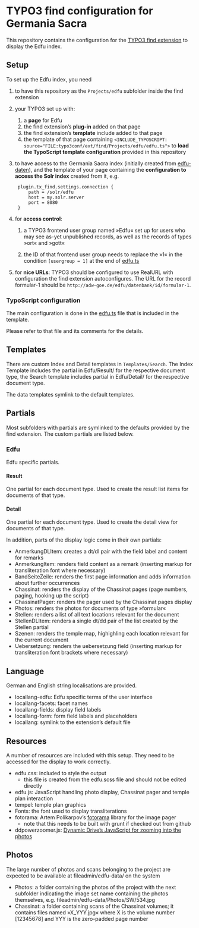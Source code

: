 # TYPO3 find configuration for Germania Sacra
This repository contains the configuration for the [TYPO3 find extension](https://github.com/subugoe/typo3-find) to display the Edfu index.


## Setup
To set up the Edfu index, you need

1. to have this repository as the `Projects/edfu` subfolder inside the find extension

2. your TYPO3 set up with:

	1. a **page** for Edfu
	2. the find extension’s **plug-in** added on that page
	3. the find extension’s **template** include added to that page
	4. the template of that page containing `<INCLUDE_TYPOSCRIPT: source="FILE:typo3conf/ext/find/Projects/edfu/edfu.ts">` to **load the TypoScript template configuration** provided in this repository

3. to have access to the Germania Sacra index (initially created from [edfu-daten](https://github.com/subugoe/edfu-daten/tree/master/#indexierung)), and the template of your page containing the **configuration to access the Solr index** created from it, e.g.

		plugin.tx_find.settings.connection {
			path = /solr/edfu
			host = my.solr.server
			port = 8080
		}

4. for **access control**:

	1. a TYPO3 frontend user group named »Edfu« set up for users who may see as-yet unpublished records, as well as the records of types »ort« and »gott«

	2. the ID of that frontend user group needs to replace the »1« in the condition `[usergroup = 1]` at the end of [edfu.ts](edfu.ts)

5. for **nice URLs**: TYPO3 should be configured to use RealURL with configuration the find extension autoconfigures. The URL for the record formular-1 should be `http://adw-goe.de/edfu/datenbank/id/formular-1`.


### TypoScript configuration
The main configuration is done in the [edfu.ts](edfu.ts) file that is included in the template.

Please refer to that file and its comments for the details.



## Templates
There are custom Index and Detail templates in `Templates/Search`. The Index Template includes the partial in Edfu/Result/ for the respective document type, the Search template includes partial in Edfu/Detail/ for the respective document type.

The data templates symlink to the default templates.


## Partials
Most subfolders with partials are symlinked to the defaults provided by the find extension. The custom partials are listed below.

### Edfu
Edfu specific partials.

#### Result
One partial for each document type. Used to create the result list items for documents of that type.

#### Detail
One partial for each document type. Used to create the detail view for documents of that type.

In addition, parts of the display logic come in their own partials:

* AnmerkungDLItem: creates a dt/dl pair with the field label and content for remarks
* AnmerkungItem: renders field content as a remark (inserting markup for transliteration font where necessary)
* BandSeiteZeile: renders the first page information and adds information about further occurrences
* Chassinat: renders the display of the Chassinat pages (page numbers, paging, hooking up the script)
* ChassinatPager: renders the pager used by the Chassinat pages display
* Photos: renders the photos for documents of type »formular«
* Stellen: renders a list of all text locations relevant for the document
* StellenDLItem: renders a single dt/dd pair of the list created by the Stellen partial
* Szenen: renders the temple map, highighling each location relevant for the current document
* Uebersetzung: renders the uebersetzung field (inserting markup for transliteration font brackets where necessary)


## Language
German and English string localisations are provided.

* locallang-edfu: Edfu specific terms of the user interface
* locallang-facets: facet names
* locallang-fields: display field labels
* locallang-form: form field labels and placeholders
* locallang: symlink to the extension’s default file


## Resources
A number of resources are included with this setup. They need to be accessed for the display to work correctly.

* edfu.css: included to style the output
	* this file is created from the edfu.scss file and should not be edited directly
* edfu.js: JavaScript handling photo display, Chassinat pager and temple plan interaction
* tempel: temple plan graphics
* Fonts: the font used to display transliterations
* fotorama: Artem Polikarpov’s [fotorama](https://github.com/artpolikarpov/fotorama/) library for the image pager
	* note that this needs to be built with grunt if checked out from github
* ddpowerzoomer.js: [Dynamic Drive’s JavaScript for zooming into the photos](http://www.dynamicdrive.com/dynamicindex4/powerzoomer.htm)


## Photos
The large number of photos and scans belonging to the project are expected to be available at fileadmin/edfu-data/ on the system

* Photos: a folder containing the photos of the project with the next subfolder indicating the image set name containing the photos themselves, e.g. fileadmin/edfu-data/Photos/SW/534.jpg
* Chassinat: a folder containing scans of the Chassinat volumes; it contains files named »X_YYY.jpg« where X is the volume number [12345678] and YYY is the zero-padded page number
